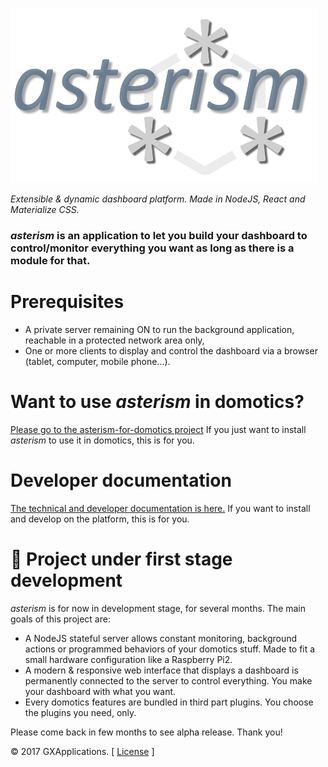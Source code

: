 ![asterism-logo](https://raw.githubusercontent.com/gxapplications/asterism/master/doc/asterism-text.png)

_Extensible & dynamic dashboard platform. Made in NodeJS, React and Materialize CSS._

### _asterism_ is an application to let you build your dashboard to control/monitor everything you want as long as there is a module for that.

# Prerequisites

- A private server remaining ON to run the background application, reachable in a protected network area only,
- One or more clients to display and control the dashboard via a browser (tablet, computer, mobile phone...).


# Want to use _asterism_ in domotics?

[Please go to the asterism-for-domotics project](https://github.com/gxapplications/asterism-for-domotics) If you just want to install _asterism_ to use it in domotics, this is for you.


# Developer documentation

[The technical and developer documentation is here.](https://github.com/gxapplications/asterism/wiki/Developer-documentation) If you want to install and develop on the platform, this is for you.
 
 
# :construction: Project under first stage development
_asterism_ is for now in development stage, for several months. The  main goals of this project are:
- A NodeJS stateful server allows constant monitoring, background actions or programmed behaviors of your domotics stuff. Made to fit a small hardware configuration like a Raspberry Pi2.
- A modern & responsive web interface that displays a dashboard is permanently connected to the server to control everything. You make your dashboard with what you want.
- Every domotics features are bundled in third part plugins. You choose the plugins you need, only.

Please come back in few months to see alpha release. Thank you!

:copyright: 2017 GXApplications. [ [License](https://github.com/gxapplications/asterism/blob/master/LICENSE.md) ]
